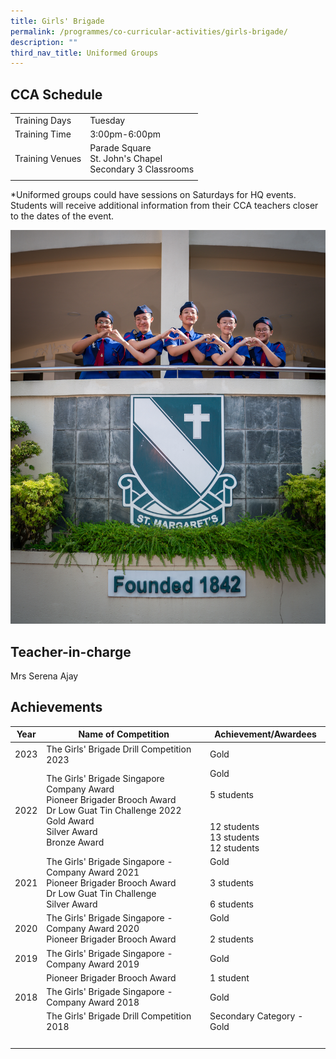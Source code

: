 ```yaml
---
title: Girls' Brigade
permalink: /programmes/co-curricular-activities/girls-brigade/
description: ""
third_nav_title: Uniformed Groups
---
```

CCA Schedule
------------

| | |
| --- | --- | 
| Training Days | Tuesday |  
| Training Time | 3:00pm-6:00pm |  
| Training Venues | Parade Square<br>St. John's Chapel<br>Secondary 3 Classrooms | 
| | |

\*Uniformed groups could have sessions on Saturdays for HQ events. Students will receive additional information from their CCA teachers closer to the dates of the event. 

![](/images/20230216_smss-06881.jpg)

Teacher-in-charge
------------------

Mrs Serena Ajay 
 

Achievements
------------

| Year | Name of Competition | Achievement/Awardees|
| --- | --- | --- |
| 2023 | The Girls' Brigade Drill Competition 2023 | Gold
| 2022 | The Girls' Brigade Singapore Company Award <br> Pioneer Brigader Brooch Award <br> Dr Low Guat Tin Challenge 2022 <br> Gold Award <br> Silver Award <br> Bronze Award | Gold <br> <br>5 students&nbsp;<br><br><br> 12 students <br> 13 students <br> 12 students |
| 2021 | The Girls' Brigade Singapore - Company Award 2021 <br> Pioneer Brigader Brooch Award <br> Dr Low Guat Tin Challenge <br> Silver Award &nbsp; | Gold <br><br> 3 students&nbsp;<br><br> 6 students |
| 2020 | The Girls' Brigade Singapore - Company Award 2020 <br> Pioneer Brigader Brooch Award | Gold <br><br> 2 students |
| 2019 | The Girls' Brigade Singapore - Company Award 2019 | Gold |
| &nbsp; | Pioneer Brigader Brooch Award | 1 student&nbsp; |
| 2018 | The Girls' Brigade Singapore - Company Award 2018&nbsp; | Gold&nbsp; |
| &nbsp; | The Girls' Brigade Drill Competition 2018 | Secondary Category - Gold&nbsp; |
| &nbsp; | &nbsp; | &nbsp; |
